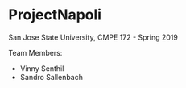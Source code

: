 # ProjectNapoli
San Jose State University, CMPE 172 - Spring 2019

Team Members:

- Vinny Senthil
- Sandro Sallenbach
